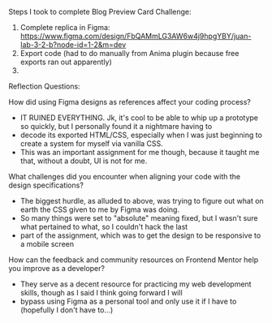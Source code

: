 Steps I took to complete Blog Preview Card Challenge:

1. Complete replica in Figma: https://www.figma.com/design/FbQAMmLG3AW6w4j9hpgYBY/juan-lab-3-2-b?node-id=1-2&m=dev
2. Export code (had to do manually from Anima plugin because free exports ran out apparently)
3. 


Reflection Questions:

How did using Figma designs as references affect your coding process?

- IT RUINED EVERYTHING. Jk, it's cool to be able to whip up a prototype so quickly, but I personally found it a nightmare having to
- decode its exported HTML/CSS, especially when I was just beginning to create a system for myself via vanilla CSS.
- This was an important assignment for me though, because it taught me that, without a doubt, UI is not for me.

What challenges did you encounter when aligning your code with the design specifications?

- The biggest hurdle, as alluded to above, was trying to figure out what on earth the CSS given to me by Figma was doing.
- So many things were set to "absolute" meaning fixed, but I wasn't sure what pertained to what, so I couldn't hack the last
- part of the assignment, which was to get the design to be responsive to a mobile screen

How can the feedback and community resources on Frontend Mentor help you improve as a developer?

- They serve as a decent resource for practicing my web development skills, though as I said I think going forward I will
- bypass using Figma as a personal tool and only use it if I have to (hopefully I don't have to...)

